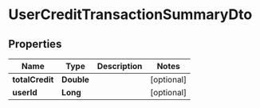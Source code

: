 
# UserCreditTransactionSummaryDto

## Properties
Name | Type | Description | Notes
------------ | ------------- | ------------- | -------------
**totalCredit** | **Double** |  |  [optional]
**userId** | **Long** |  |  [optional]




